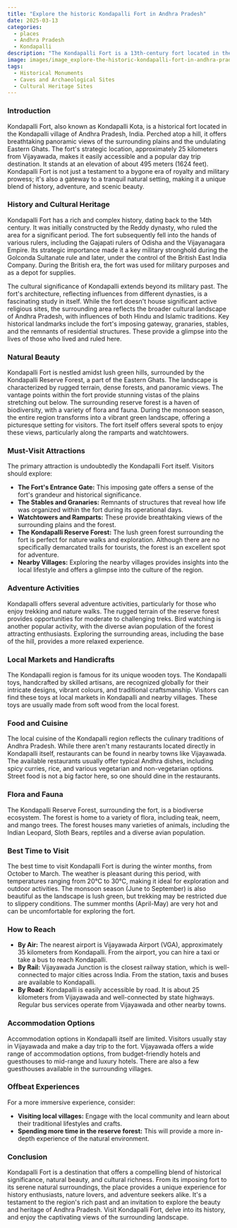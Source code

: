 ```yaml
---
title: "Explore the historic Kondapalli Fort in Andhra Pradesh"
date: 2025-03-13
categories:
  - places
  - Andhra Pradesh
  - Kondapalli
description: "The Kondapalli Fort is a 13th-century fort located in the city of Kondapalli, Andhra Pradesh, India. This ancient fort was built by the Kakatiya dynasty and is a blend of architectural styles from various dynasties."
image: images/image_explore-the-historic-kondapalli-fort-in-andhra-pradesh.png
tags: 
  - Historical Monuments
  - Caves and Archaeological Sites
  - Cultural Heritage Sites
---
```



### **Introduction**

Kondapalli Fort, also known as Kondapalli Kota, is a historical fort located in the Kondapalli village of Andhra Pradesh, India. Perched atop a hill, it offers breathtaking panoramic views of the surrounding plains and the undulating Eastern Ghats. The fort's strategic location, approximately 25 kilometers from Vijayawada, makes it easily accessible and a popular day trip destination. It stands at an elevation of about 495 meters (1624 feet). Kondapalli Fort is not just a testament to a bygone era of royalty and military prowess; it's also a gateway to a tranquil natural setting, making it a unique blend of history, adventure, and scenic beauty.



### **History and Cultural Heritage**

Kondapalli Fort has a rich and complex history, dating back to the 14th century. It was initially constructed by the Reddy dynasty, who ruled the area for a significant period. The fort subsequently fell into the hands of various rulers, including the Gajapati rulers of Odisha and the Vijayanagara Empire. Its strategic importance made it a key military stronghold during the Golconda Sultanate rule and later, under the control of the British East India Company. During the British era, the fort was used for military purposes and as a depot for supplies.

The cultural significance of Kondapalli extends beyond its military past. The fort's architecture, reflecting influences from different dynasties, is a fascinating study in itself. While the fort doesn't house significant active religious sites, the surrounding area reflects the broader cultural landscape of Andhra Pradesh, with influences of both Hindu and Islamic traditions. Key historical landmarks include the fort's imposing gateway, granaries, stables, and the remnants of residential structures. These provide a glimpse into the lives of those who lived and ruled here.



### **Natural Beauty**

Kondapalli Fort is nestled amidst lush green hills, surrounded by the Kondapalli Reserve Forest, a part of the Eastern Ghats. The landscape is characterized by rugged terrain, dense forests, and panoramic views. The vantage points within the fort provide stunning vistas of the plains stretching out below. The surrounding reserve forest is a haven of biodiversity, with a variety of flora and fauna. During the monsoon season, the entire region transforms into a vibrant green landscape, offering a picturesque setting for visitors. The fort itself offers several spots to enjoy these views, particularly along the ramparts and watchtowers.



### **Must-Visit Attractions**

The primary attraction is undoubtedly the Kondapalli Fort itself. Visitors should explore:

*   **The Fort's Entrance Gate:** This imposing gate offers a sense of the fort's grandeur and historical significance.
*   **The Stables and Granaries:** Remnants of structures that reveal how life was organized within the fort during its operational days.
*   **Watchtowers and Ramparts:** These provide breathtaking views of the surrounding plains and the forest.
*   **The Kondapalli Reserve Forest:** The lush green forest surrounding the fort is perfect for nature walks and exploration. Although there are no specifically demarcated trails for tourists, the forest is an excellent spot for adventure.
*   **Nearby Villages:** Exploring the nearby villages provides insights into the local lifestyle and offers a glimpse into the culture of the region.



### **Adventure Activities**

Kondapalli offers several adventure activities, particularly for those who enjoy trekking and nature walks. The rugged terrain of the reserve forest provides opportunities for moderate to challenging treks. Bird watching is another popular activity, with the diverse avian population of the forest attracting enthusiasts. Exploring the surrounding areas, including the base of the hill, provides a more relaxed experience.



### **Local Markets and Handicrafts**

The Kondapalli region is famous for its unique wooden toys. The Kondapalli toys, handcrafted by skilled artisans, are recognized globally for their intricate designs, vibrant colours, and traditional craftsmanship. Visitors can find these toys at local markets in Kondapalli and nearby villages. These toys are usually made from soft wood from the local forest.


### **Food and Cuisine**

The local cuisine of the Kondapalli region reflects the culinary traditions of Andhra Pradesh. While there aren't many restaurants located directly in Kondapalli itself, restaurants can be found in nearby towns like Vijayawada. The available restaurants usually offer typical Andhra dishes, including spicy curries, rice, and various vegetarian and non-vegetarian options. Street food is not a big factor here, so one should dine in the restaurants.



### **Flora and Fauna**

The Kondapalli Reserve Forest, surrounding the fort, is a biodiverse ecosystem. The forest is home to a variety of flora, including teak, neem, and mango trees. The forest houses many varieties of animals, including the Indian Leopard, Sloth Bears, reptiles and a diverse avian population.



### **Best Time to Visit**

The best time to visit Kondapalli Fort is during the winter months, from October to March. The weather is pleasant during this period, with temperatures ranging from 20°C to 30°C, making it ideal for exploration and outdoor activities. The monsoon season (June to September) is also beautiful as the landscape is lush green, but trekking may be restricted due to slippery conditions. The summer months (April-May) are very hot and can be uncomfortable for exploring the fort.

### **How to Reach**

*   **By Air:** The nearest airport is Vijayawada Airport (VGA), approximately 35 kilometers from Kondapalli. From the airport, you can hire a taxi or take a bus to reach Kondapalli.
*   **By Rail:** Vijayawada Junction is the closest railway station, which is well-connected to major cities across India. From the station, taxis and buses are available to Kondapalli.
*   **By Road:** Kondapalli is easily accessible by road. It is about 25 kilometers from Vijayawada and well-connected by state highways. Regular bus services operate from Vijayawada and other nearby towns.



### **Accommodation Options**

Accommodation options in Kondapalli itself are limited. Visitors usually stay in Vijayawada and make a day trip to the fort. Vijayawada offers a wide range of accommodation options, from budget-friendly hotels and guesthouses to mid-range and luxury hotels. There are also a few guesthouses available in the surrounding villages.

### **Offbeat Experiences**

For a more immersive experience, consider:

*   **Visiting local villages:** Engage with the local community and learn about their traditional lifestyles and crafts.
*   **Spending more time in the reserve forest:** This will provide a more in-depth experience of the natural environment.

### **Conclusion**

Kondapalli Fort is a destination that offers a compelling blend of historical significance, natural beauty, and cultural richness. From its imposing fort to its serene natural surroundings, the place provides a unique experience for history enthusiasts, nature lovers, and adventure seekers alike. It's a testament to the region's rich past and an invitation to explore the beauty and heritage of Andhra Pradesh. Visit Kondapalli Fort, delve into its history, and enjoy the captivating views of the surrounding landscape.


